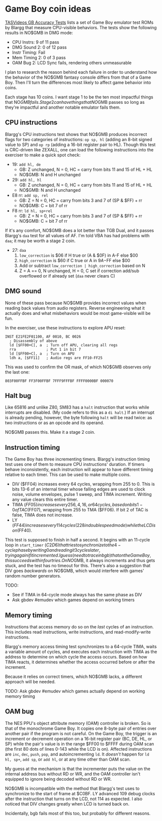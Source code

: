 Game Boy coin ideas
===================

[TASVideos GB Accuracy Tests] lists a set of Game Boy emulator test
ROMs by Blargg that measure CPU-visible behaviors.  The tests show
the following results in NO$GMB in DMG mode:

- CPU Instrs: 9 of 11 pass
- DMG Sound 2: 0 of 12 pass
- Instr Timing: Fail
- Mem Timing 2: 0 of 3 pass
- OAM Bug 2: LCD Sync fails, rendering others unmeasurable

I plan to research the reason behind each failure in order to
understand how the behavior of the NO$GMB fantasy console differs
from that of a Game Boy.  Then I'll turn the differences most likely
to affect game behavior into coins.

Each stage has 10 coins.  I want stage 1 to be the ten most impactful
things that NO$GMB fails.  Stage 2 can have things that NO$GMB passes
so long as they're impactful and another notable emulator fails them.

[TASVideos GB Accuracy Tests]: http://tasvideos.org/EmulatorResources/GBAccuracyTests.html

CPU instructions
----------------
Blargg's CPU instructions test shows that NO$GMB produces incorrect
flags for two categories of instructions: `op sp, hl` (adding an
8-bit signed value to SP) and `op rp` (adding a 16-bit register pair
to HL).  Though this test is CRC-driven like ZEXALL, one can load the
following instructions into the exerciser to make a quick spot check:

- 19: `add hl, de`
    - GB: Z unchanged, N = 0, HC = carry from bits 11 and 15 of HL + HL
    - NO$GMB: N and H unchanged
- 29: `add hl, hl`
    - GB: Z unchanged, N = 0, HC = carry from bits 11 and 15 of HL + HL
    - NO$GMB: N and H unchanged
- E8 rr: `add sp, rel`
    - GB: Z = N = 0, HC = carry from bits 3 and 7 of (SP & $FF) + rr
    - NO$GMB: C = bit 7 of rr
- F8 rr: `ld hl, sp+rel`
    - GB: Z = N = 0, HC = carry from bits 3 and 7 of (SP & $FF) + rr
    - NO$GMB: C = bit 7 of rr

If it's any comfort, NO$GMB does a lot better than TGB Dual, and it
passes Blargg's `daa` test for all values of AF.  I'm told VBA has
had problems with `daa`; it may be worth a stage 2 coin.

- 27: `daa`
    1. `low_correction` is $06 if H true or (A & $0F) in A-F else $00
    2. `high_correction` is $60 if C true or A in $9A-$FF else $00
    3. Add or subtract `low_correction | high_correction` based on N
    4. Z = A == 0, N unchanged, H = 0, C set if correction add/sub
       overflowed or if already set (`daa` never clears C)

DMG sound
---------
None of these pass because NO$GMB provides incorrect values when
reading back values from audio registers.  Reverse engineering
what it actually does and what misbehaviors would be most
game-visible will be fun.

In the exerciser, use these instructions to explore APU reset:
```
INST E21FE2F01100, AF 0010, BC 0026
  ; Disassembly of above
  ld [$FF00+C], a  ; Turn off APU, clearing all regs
  rra              ; Put 1 in bit 7
  ld [$FF00+C], a  ; Turn on APU
  ldh a, [$FF11]   ; Audio regs are FF10-FF25
```

This was used to confirm the OR mask, of which NO$GMB observes
only the last one:
```
803F00FFBF FF3F00FFBF 7FFF9FFFBF FFFF0000BF 000070
```

Halt bug
--------
Like 65816 and unlike Z80, SM83 has a `halt` instruction that works
while interrupts are disabled.  (My code refers to this as a
`di halt`.) If an interrupt is already pending, however, the byte
following `halt` will be read twice: as two instructions or as an
opcode and its operand.

NO$GMB passes this.  Make it a stage 2 coin.

Instruction timing
------------------
The Game Boy has three incrementing timers.  Blargg's instruction
timing test uses one of them to measure CPU instructions' duration.
If timers behave inconsistently, each instruction will appear to have
different timing relative to each timer.  This can be used to make
multiple coins.

- DIV ($FF04) increases every 64 cycles, wrapping from 255 to 0.
  This is bits 13-6 of an internal timer whose falling edges are used
  to clock noise, volume envelopes, pulse 1 sweep, and TIMA
  increment.  Writing any value clears this entire timer.
- TIMA ($FF05) increases every 256, 4, 16, or 64 cycles, based on
  bits 1-0 of TAC ($FF07), wrapping from 255 to TMA ($FF06).
  If bit 2 of TAC is false, TIMA does not increase.
- LY ($FF44) increases every 114 cycles (228 in double speed mode)
  while the LCD is on ($FF40).

This test is supposed to finish in half a second.  It begins with an
11-cycle loop in `start_timer` ($C2D6) that tries to synchronize to
the 4-cycle phase by writing 0 and reading it 3 cycles later, trying
again if it incremented.  I guess (need to trace in bgb) that on the
Game Boy, this succeeds within four tries.  On NO$GMB, it always
increments and thus gets stuck, and the test has no timeout for this.
There's also a suggestion that DIV goes _backwards_ on NO$GMB, which
would interfere with games' random number generators.

TODO:
- See if TIMA in 64-cycle mode always has the same phase as DIV
- Ask gbdev #emudev which games depend on working timers

Memory timing
-------------
Instructions that access memory do so on the _last_ cycles of an
instruction.  This includes read instructions, write instructions,
and read-modify-write instructions.

Blargg's memory access timing test synchronizes to a 64-cycle TIMA,
waits a variable amount of cycles, and executes each instruction with
TIMA as the address to determine on which cycle the access occurs.
Based on how TIMA reacts, it determines whether the access occurred
before or after the increment.

Because it relies on correct timers, which NO$GMB lacks, a different approach will be needed.

TODO: Ask gbdev #emudev which games actually depend on working memory timing

OAM bug
-------
The NES PPU's object attribute memory (OAM) controller is broken.
So is that of the monochrome Game Boy.  It copies one 8-byte pair of
entries over another pair if the program is not careful.  On the
Game Boy, the trigger is an increment or decrement operation on a
16-bit register pair (BC, DE, HL, or SP) while the pair's value is in
the range $FF00 to $FFFF during OAM scan (the first 80 dots of lines
0-143 while the LCD is on).  Affected instructions are `inc`, `dec`,
`push`, `pop`, and autoincrementing `ld`.  It _doesn't_ happen for
`ld hl, sp+`, `add sp`, or `add hl`, or at any time other than OAM scan.

My guess at the mechanism is that the incrementer puts the value on
the internal address bus without RD or WR, and the OAM controller
isn't equipped to ignore being decoded without RD or WR.

NO$GMB is incompatible with the method that Blargg's test uses to
synchronize to the start of frame at $C0BF.  LY advanced 109 debug
clocks after the instruction that turns on the LCD, not 114 as
expected.  I also noticed that DIV changes greatly when LCD is turned
back on.

Incidentally, bgb fails most of this too, but probably for different
reasons.

